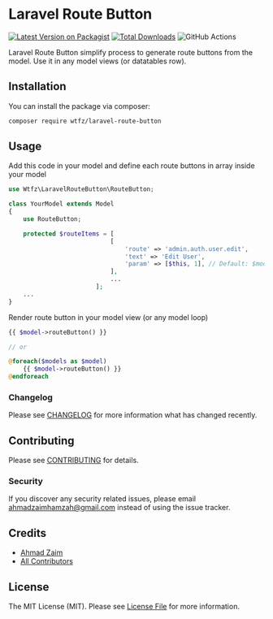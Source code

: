 # Laravel Route Button

[![Latest Version on Packagist](https://img.shields.io/packagist/v/wtfz/laravel-route-button.svg?style=flat-square)](https://packagist.org/packages/wtfz/laravel-route-button)
[![Total Downloads](https://img.shields.io/packagist/dt/wtfz/laravel-route-button.svg?style=flat-square)](https://packagist.org/packages/wtfz/laravel-route-button)
![GitHub Actions](https://github.com/wtfz/laravel-route-button/actions/workflows/main.yml/badge.svg)

Laravel Route Button simplify process to generate route buttons from the model. Use it in any model views (or datatables row).

## Installation

You can install the package via composer:

```bash
composer require wtfz/laravel-route-button
```

## Usage

Add this code in your model and define each route buttons in array inside your model

```php
use Wtfz\LaravelRouteButton\RouteButton;

class YourModel extends Model
{
    use RouteButton;

    protected $routeItems = [
                            [
                                'route' => 'admin.auth.user.edit',
                                'text' => 'Edit User',
                                'param' => [$this, 1], // Default: $model
                            ],
                            ...
                        ];
    ...
}
```

Render route button in your model view (or any model loop)

```php
{{ $model->routeButton() }}

// or

@foreach($models as $model)
    {{ $model->routeButton() }}
@endforeach
```

### Changelog

Please see [CHANGELOG](CHANGELOG.md) for more information what has changed recently.

## Contributing

Please see [CONTRIBUTING](CONTRIBUTING.md) for details.

### Security

If you discover any security related issues, please email ahmadzaimhamzah@gmail.com instead of using the issue tracker.

## Credits

-   [Ahmad Zaim](https://github.com/wtfz)
-   [All Contributors](../../contributors)

## License

The MIT License (MIT). Please see [License File](LICENSE.md) for more information.
